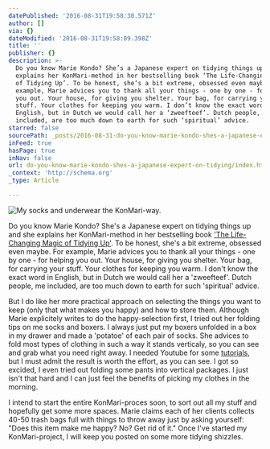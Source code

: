 ```yaml
---
datePublished: '2016-08-31T19:58:30.571Z'
author: []
via: {}
dateModified: '2016-08-31T19:58:09.398Z'
title: ''
publisher: {}
description: >-
  Do you know Marie Kondo? She’s a Japanese expert on tidying things up and she
  explains her KonMari-method in her bestselling book ‘The Life-Changing Magic
  of Tidying Up’. To be honest, she’s a bit extreme, obsessed even maybe. For
  example, Marie advices you to thank all your things - one by one - for helping
  you out. Your house, for giving you shelter. Your bag, for carrying your
  stuff. Your clothes for keeping you warm. I don’t know the exact word in
  English, but in Dutch we would call her a ‘zweefteef’. Dutch people, me
  included, are too much down to earth for such ‘spiritual’ advice.
starred: false
sourcePath: _posts/2016-08-31-do-you-know-marie-kondo-shes-a-japanese-expert-on-tidying.md
inFeed: true
hasPage: true
inNav: false
url: do-you-know-marie-kondo-shes-a-japanese-expert-on-tidying/index.html
_context: 'http://schema.org'
_type: Article

---
```

![My socks and underwear the KonMari-way.](https://the-grid-user-content.s3-us-west-2.amazonaws.com/cf596a7b-9025-4cc5-87fc-4283f6647262.jpg)

Do you know Marie Kondo? She's a Japanese expert on tidying things up and she explains her KonMari-method in her bestselling book ['The Life-Changing Magic of Tidying Up'][0]. To be honest, she's a bit extreme, obsessed even maybe. For example, Marie advices you to thank all your things - one by one - for helping you out. Your house, for giving you shelter. Your bag, for carrying your stuff. Your clothes for keeping you warm. I don't know the exact word in English, but in Dutch we would call her a 'zweefteef'. Dutch people, me included, are too much down to earth for such 'spiritual' advice.

But I do like her more practical approach on selecting the things you want to keep (only that what makes you happy) and how to store them. Although Marie explicitely writes to do the happy-selection first, I tried out her folding tips on me socks and boxers. I always just put my boxers unfolded in a box in my drawer and made a 'potatoe' of each pair of socks. She advices to fold most types of clothing in such a way it stands verticaly, so you can see and grab what you need right away. I needed Youtube for some [tutorials][1], but I must admit the result is worth the effort, as you can see. I got so excided, I even tried out folding some pants into vertical packages. I just isn't that hard and I can just feel the benefits of picking my clothes in the morning.

I intend to start the entire KonMari-proces soon, to sort out all my stuff and hopefully get some more spaces. Marie claims each of her clients collects 40-50 trash bags full with things to throw away just by asking yourself: "Does this item make me happy? No? Get rid of it." Once I've started my KonMari-project, I will keep you posted on some more tidying shizzles.

[0]: https://www.amazon.com/Life-Changing-Magic-Tidying-Decluttering-Organizing/dp/1607747308 "The Life-Changing Magic of Tidying Up: The Japanese Art of Decluttering and Organizing"
[1]: https://www.youtube.com/watch?v=D3SOeQUhbrY "How to Fold Your Clothing - Save Space and Time"